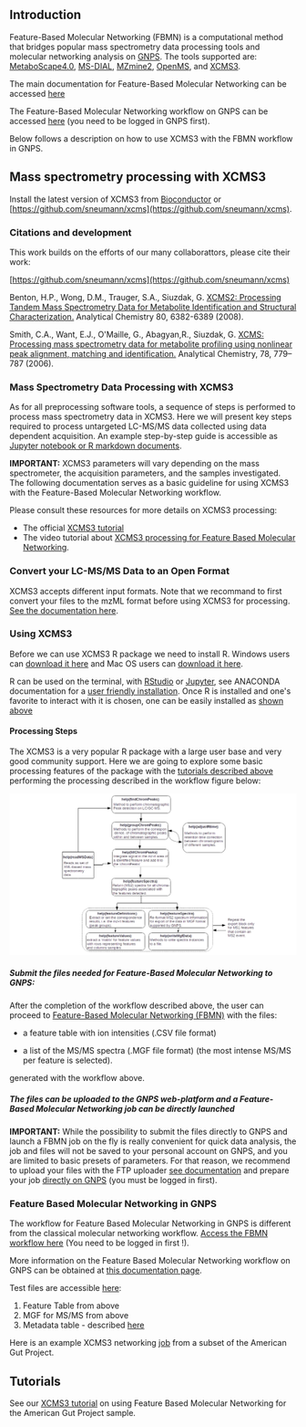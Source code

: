 ## Introduction

Feature-Based Molecular Networking (FBMN) is a computational method that bridges popular mass spectrometry data processing tools and molecular networking analysis on [GNPS](http://gnps.ucsd.edu). The tools supported are: [MetaboScape4.0](https://www.bruker.com/products/mass-spectrometry-and-separations/ms-software/metaboscape/overview.html), [MS-DIAL](http://prime.psc.riken.jp/Metabolomics_Software/MS-DIAL/), [MZmine2](https://mzmine.github.io/), [OpenMS](https://www.openms.de/), and [XCMS3](https://github.com/sneumann/xcms).

The main documentation for Feature-Based Molecular Networking can be accessed [here](featurebasedmolecularnetworking)

The Feature-Based Molecular Networking workflow on GNPS can be accessed [here](https://gnps.ucsd.edu/ProteoSAFe/index.jsp?params=%7B%22workflow%22:%22FEATURE-BASED-MOLECULAR-NETWORKING%22,%22library_on_server%22:%22d.speclibs;%22%7D) (you need to be logged in GNPS first).

Below follows a description on how to use XCMS3 with the FBMN workflow in GNPS.

## Mass spectrometry processing with XCMS3

Install the latest version of XCMS3 from [Bioconductor](https://www.bioconductor.org/packages/release/bioc/html/xcms.html) or [https://github.com/sneumann/xcms](https://github.com/sneumann/xcms).

### Citations and development

This work builds on the efforts of our many collaborattors, please cite their work:

[https://github.com/sneumann/xcms](https://github.com/sneumann/xcms)

Benton, H.P., Wong, D.M., Trauger, S.A., Siuzdak, G. [XCMS2: Processing Tandem Mass Spectrometry Data for Metabolite Identification and Structural Characterization.](https://pubs.acs.org/doi/abs/10.1021/ac800795f) Analytical Chemistry 80, 6382-6389 (2008).

Smith, C.A., Want, E.J., O'Maille, G., Abagyan,R., Siuzdak, G. [XCMS: Processing mass spectrometry data for metabolite profiling using nonlinear peak alignment, matching and identification.](https://pubs.acs.org/doi/10.1021/ac051437y) Analytical Chemistry, 78, 779–787 (2006).

### Mass Spectrometry Data Processing with XCMS3

As for all preprocessing software tools, a sequence of steps is performed to process mass spectrometry data in XCMS3. Here we will present key steps required to process untargeted LC-MS/MS data collected using data dependent acquisition. An example step-by-step guide is accessible as [Jupyter notebook or R markdown documents](https://github.com/DorresteinLaboratory/XCMS3_FeatureBasedMN).

**IMPORTANT:** XCMS3 parameters will vary depending on the mass spectrometer, the acquisition parameters, and the samples investigated. The following documentation serves as a basic guideline for using XCMS3 with the Feature-Based Molecular Networking workflow.

Please consult these resources for more details on XCMS3 processing:

- The official [XCMS3 tutorial](https://www.bioconductor.org/packages/release/bioc/vignettes/xcms/inst/doc/xcms.html) 
- The video tutorial about [XCMS3 processing for Feature Based Molecular Networking](tutorials/americangutxcms3/).

### Convert your LC-MS/MS Data to an Open Format
XCMS3 accepts different input formats. Note that we recommand to first convert your files to the mzML format before using XCMS3 for processing. [See the documentation here](https://ccms-ucsd.github.io/GNPSDocumentation/fileconversion/).

### Using XCMS3

Before we can use XCMS3 R package we need to install R. Windows users can [download it here](https://cran.r-project.org/bin/windows/base/) and Mac OS users can [download it here](https://cran.r-project.org/bin/macosx/).

R can be used on the terminal, with  [RStudio](https://www.rstudio.com/products/RStudio/) or [Jupyter](https://cran.r-project.org/bin/macosx/), see ANACONDA documentation for a [user friendly installation](https://docs.anaconda.com/anaconda/navigator/tutorials/r-lang/). Once R is installed and one's favorite to interact with it is chosen, one can be easily installed as [shown above](#mass-spectrometry-processing-with-xcms3)

#### Processing Steps

The XCMS3 is a very popular R package with a large user base and very good community support. Here we are going to explore some basic processing features of the package with the [tutorials described above](https://github.com/DorresteinLaboratory/XCMS3_FeatureBasedMN) performing the processing described in the workflow figure below:

![xcmsworkflow](img/featurebasedmolecularnetworking/xcms_workflow.png)

##### Submit the files needed for Feature-Based Molecular Networking to GNPS:

After the completion of the workflow described above, the user can proceed to [Feature-Based Molecular Networking (FBMN)](featurebasedmolecularnetworking.md) with the files:

- a feature table with ion intensities (.CSV file format)

- a list of the MS/MS spectra (.MGF file format) (the most intense MS/MS per feature is selected).

generated with the workflow above.

##### The files can be uploaded to the GNPS web-platform and a Feature-Based Molecular Networking job can be directly launched

**IMPORTANT:** While the possibility to submit the files directly to GNPS and launch a FBMN job on the fly is really convenient for quick data analysis, the job and files will not be saved to your personal account on GNPS, and you are limited to basic presets of parameters. For that reason, we recommend to upload your files with the FTP uploader [see documentation](https://ccms-ucsd.github.io/GNPSDocumentation/fileupload/) and prepare your job [directly on GNPS](https://gnps.ucsd.edu/ProteoSAFe/index.jsp?params=%7B%22workflow%22:%22FEATURE-BASED-MOLECULAR-NETWORKING%22,%22library_on_server%22:%22d.speclibs;%22%7D) (you must be logged in first).


### Feature Based Molecular Networking in GNPS

The workflow for Feature Based Molecular Networking in GNPS is different from the classical molecular networking workflow. [Access the FBMN workflow here](https://gnps.ucsd.edu/ProteoSAFe/index.jsp?params=%7B%22workflow%22:%22METABOLOMICS-SNETS-MZMINE%22,%22library_on_server%22:%22d.speclibs;%22%7D) (You need to be logged in first !).

More information on the Feature Based Molecular Networking workflow on GNPS can be obtained at [this documentation page](featurebasedmolecularnetworking).

Test files are accessible [here](https://github.com/CCMS-UCSD/GNPSDocumentation/tree/master/docs/tutorials/AG_tutorial_files):

1. Feature Table from above
2. MGF for MS/MS from above
3. Metadata table - described [here](networking#metadata)

Here is an example XCMS3 networking [job](https://proteomics2.ucsd.edu/ProteoSAFe/status.jsp?task=678bbfaec3e44c6a9ead6a5f14b3a08c) from a subset of the American Gut Project.

## Tutorials

See our [XCMS3 tutorial](https://github.com/DorresteinLaboratory/XCMS3_FeatureBasedMN/) on using Feature Based Molecular Networking for the American Gut Project sample.
